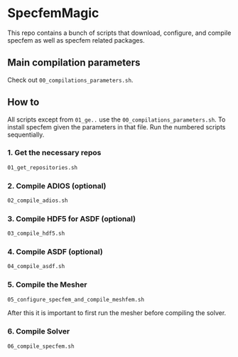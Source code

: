 # SpecfemMagic

This repo contains a bunch of scripts that download, configure, and compile
specfem as well as specfem related packages.

## Main compilation parameters

Check out `00_compilations_parameters.sh`.


## How to

All scripts except from `01_ge..` use the `00_compilations_parameters.sh`. To
install specfem given the parameters in that file. Run the numbered scripts
sequentially.

### 1. Get the necessary repos

```bash
01_get_repositories.sh
```

### 2. Compile ADIOS (optional)
```bash
02_compile_adios.sh
```

### 3. Compile HDF5 for ASDF (optional)
```bash
03_compile_hdf5.sh
```

### 4. Compile ASDF (optional)
```bash
04_compile_asdf.sh
```

### 5. Compile the Mesher

```bash
05_configure_specfem_and_compile_meshfem.sh
```

After this it is important to first run the mesher before compiling the solver.

### 6. Compile Solver

```bash
06_compile_specfem.sh
```

